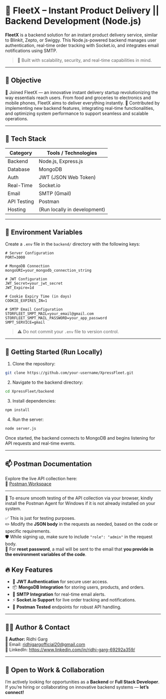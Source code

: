 # 🚀 FleetX – Instant Product Delivery || Backend Development (Node.js)

**FleetX** is a backend solution for an instant product delivery service, similar to Blinkit, Zepto, or Swiggy. This Node.js-powered backend manages user authentication, real-time order tracking with Socket.io, and integrates email notifications using SMTP.

> 🔧 Built with scalability, security, and real-time capabilities in mind.

---

## 📌 Objective

🚀 Joined FleetX — an innovative instant delivery startup revolutionizing the way essentials reach users. From food and groceries to electronics and mobile phones, FleetX aims to deliver everything instantly.
🔧 Contributed by implementing new backend features, integrating real-time functionalities, and optimizing system performance to support seamless and scalable operations.



---

## 🧰 Tech Stack

| Category      | Tools / Technologies                 |
|---------------|--------------------------------------|
| Backend       | Node.js, Express.js                 |
| Database      | MongoDB                             |
| Auth          | JWT (JSON Web Token)                |
| Real-Time     | Socket.io                           |
| Email         | SMTP (Gmail)                        |
| API Testing   | Postman                             |
| Hosting       | (Run locally in development)        |

---

## 🔧 Environment Variables

Create a `.env` file in the `backend/` directory with the following keys:

```env
# Server Configuration
PORT=3000

# MongoDB Connection
mongoURI=your_mongodb_connection_string

# JWT Configuration
JWT_Secret=your_jwt_secret
JWT_Expire=1d

# Cookie Expiry Time (in days)
COOKIE_EXPIRES_IN=1

# SMTP Email Configuration
STORFLEET_SMPT_MAIL=your_email@gmail.com
STORFLEET_SMPT_MAIL_PASSWORD=your_app_password
SMPT_SERVICE=gmail
```

> ⚠️ Do not commit your `.env` file to version control.

---

## 🚀 Getting Started (Run Locally)

1. Clone the repository:

```bash
git clone https://github.com/your-username/XpressFleet.git
```

2. Navigate to the backend directory:

```bash
cd XpressFleet/backend
```

3. Install dependencies:

```bash
npm install
```

4. Run the server:

```bash
node server.js
```

Once started, the backend connects to MongoDB and begins listening for API requests and real-time events.

---

## 📫 Postman Documentation

Explore the live API collection here:  
🔗 [Postman Workspace](https://www.postman.com/solar-escape-571108/workspace/54fcd003-1f88-42da-8172-cbac9cd575cf/collection/15790133-eb941792-d2d5-41dd-8b20-b089d6649157)

---
🧭 To ensure smooth testing of the API collection via your browser, kindly install the Postman Agent for Windows if it is not already installed on your system.

✅ This is just for testing purposes.  
✏️ Modify the **JSON body** in the requests as needed, based on the code or specific requirements.  
🛡️ While signing up, make sure to include `"role": "admin"` in the request body.  
📧 For **reset password**, a mail will be sent to the email that **you provide in the environment variables of the code**.

## 🔥 Key Features

- 🔐 **JWT Authentication** for secure user access.
- 📦 **MongoDB Integration** for storing users, products, and orders.
- 🔔 **SMTP Integration** for real-time email alerts.
- ⚡ **Socket.io Support** for live order tracking and notifications.
- 🧪 **Postman Tested** endpoints for robust API handling.

---

## 👨‍💻 Author & Contact

**👤 Author:** Ridhi Garg  
📧 Email: ridhigargofficial20@gmail.com  
🔗 LinkedIn: https://www.linkedin.com/in/ridhi-garg-69292a359/

---

## 🤝 Open to Work & Collaboration

I’m actively looking for opportunities as a **Backend** or **Full Stack Developer**.  
If you’re hiring or collaborating on innovative backend systems — **let’s connect!**
